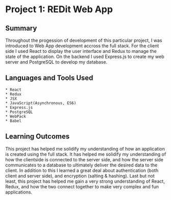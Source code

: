 # Project 1: REDit Web App

## Summary

Throughout the progession of development of this particular project, I was introduced to Web App development accross the full stack.
For the client side I used React to display the user interface and Redux to manage the state of the application.
On the backend I used Express.js to create my web server and PostgreSQL to develop my database.

## Languages and Tools Used

    * React
    * Redux
    * JSX
    * JavaScript(Asynchronous, ES6)
    * Express.js
    * PostgreSQL
    * WebPack
    * Babel



## Learning Outcomes

This project has helped me solidify my understanding of how an application is created using the full stack. It has helped me solidify 
my understanding of how the clientside is connected to the server side, and how the server side communicates to a database to ultimately
deliver the desired data to the client. In addition to this I learned a great deal about authentication (both client and server side), and
encryption (salting & hashing). Last but not least, this project has helped me gain a very strong understanding of React, Redux, and how the
two connect together to make very complex and fun applications. 

